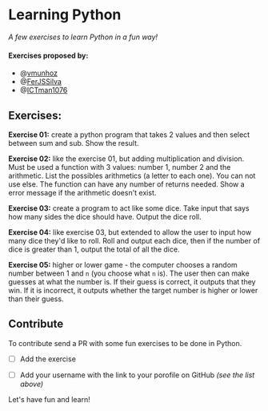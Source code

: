 # Learning Python
*A few exercises to learn Python in a fun way!*

#### Exercises proposed by:
* @[vmunhoz](https://github.com/vmunhoz)
* @[FerJSSilva](https://github.com/FerJSSilva)
* @[ICTman1076](https://github.com/ICTman1076)

## Exercises:
**Exercise 01:** create a python program that takes 2 values and then select between sum and sub. Show the result.

**Exercise 02:** like the exercise 01, but adding multiplication and division. Must be used a function with 3 values: number 1, number 2 and the arithmetic. List the possibles arithmetics (a letter to each one). You can not use else. The function can have any number of returns needed. Show a error message if the arithmetic doesn't exist.

**Exercise 03:** create a program to act like some dice. Take input that says how many sides the dice should have. Output the dice roll.

**Exercise 04:** like exercise 03, but extended to allow the user to input how many dice they'd like to roll. Roll and output each dice, then if the number of dice is greater than 1, output the total of all the dice.

**Exercise 05:** higher or lower game - the computer chooses a random number between 1 and `n` (you choose what `n` is). The user then can make guesses at what the number is. If their guess is correct, it outputs that they win. If it is incorrect, it outputs whether the target number is higher or lower than their guess.

## Contribute
To contribute send a PR with some fun exercises to be done in Python.

- [ ] Add the exercise
- [ ] Add your username with the link to your porofile on GitHub *(see the list above)*


Let's have fun and learn!
